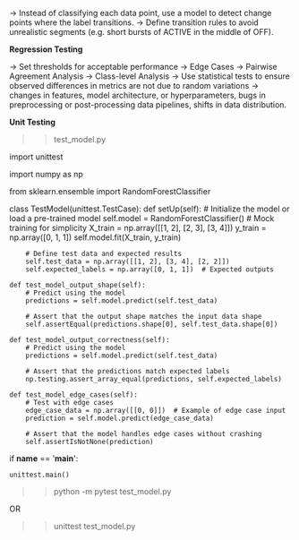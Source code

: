 
-> Instead of classifying each data point, use a model to detect change points where the label transitions.
-> Define transition rules to avoid unrealistic segments (e.g. short bursts of ACTIVE in the middle of OFF).


**Regression Testing**

-> Set thresholds for acceptable performance
-> Edge Cases 
-> Pairwise Agreement Analysis
-> Class-level Analysis
-> Use statistical tests to ensure observed differences in metrics are not due to random variations
-> changes in features, model architecture, or hyperparameters, bugs in preprocessing or post-processing data pipelines, shifts in data distribution.

**Unit Testing**

>> test_model.py


import unittest

import numpy as np

from sklearn.ensemble import RandomForestClassifier

class TestModel(unittest.TestCase):
    def setUp(self):
        # Initialize the model or load a pre-trained model
        self.model = RandomForestClassifier()
        # Mock training for simplicity
        X_train = np.array([[1, 2], [2, 3], [3, 4]])
        y_train = np.array([0, 1, 1])
        self.model.fit(X_train, y_train)
        
        # Define test data and expected results
        self.test_data = np.array([[1, 2], [3, 4], [2, 2]])
        self.expected_labels = np.array([0, 1, 1])  # Expected outputs

    def test_model_output_shape(self):
        # Predict using the model
        predictions = self.model.predict(self.test_data)
        
        # Assert that the output shape matches the input data shape
        self.assertEqual(predictions.shape[0], self.test_data.shape[0])

    def test_model_output_correctness(self):
        # Predict using the model
        predictions = self.model.predict(self.test_data)
        
        # Assert that the predictions match expected labels
        np.testing.assert_array_equal(predictions, self.expected_labels)

    def test_model_edge_cases(self):
        # Test with edge cases
        edge_case_data = np.array([[0, 0]])  # Example of edge case input
        prediction = self.model.predict(edge_case_data)
        
        # Assert that the model handles edge cases without crashing
        self.assertIsNotNone(prediction)


if __name__ == '__main__':

    unittest.main()



>> python -m pytest test_model.py

OR

>> unittest test_model.py
